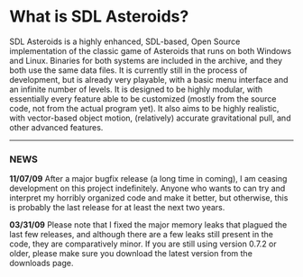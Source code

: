 # What is SDL Asteroids? #

SDL Asteroids is a highly enhanced, SDL-based, Open Source implementation of the classic game of Asteroids that runs on both Windows and Linux. Binaries for both systems are included in the archive, and they both use the same data files. It is currently still in the process of development, but is already very playable, with a basic menu interface and an infinite number of levels. It is designed to be highly modular, with essentially every feature able to be customized (mostly from the source code, not from the actual program yet). It also aims to be highly realistic, with vector-based object motion, (relatively) accurate gravitational pull, and other advanced features.


---


### NEWS ###

**11/07/09**
After a major bugfix release (a long time in coming), I am ceasing development on this project indefinitely. Anyone who wants to can try and interpret my horribly organized code and make it better, but otherwise, this is probably the last release for at least the next two years.

**03/31/09**
Please note that I fixed the major memory leaks that plagued the last few releases, and although there are a few leaks still present in the code, they are comparatively minor. If you are still using version 0.7.2 or older, please make sure you download the latest version from the downloads page.
